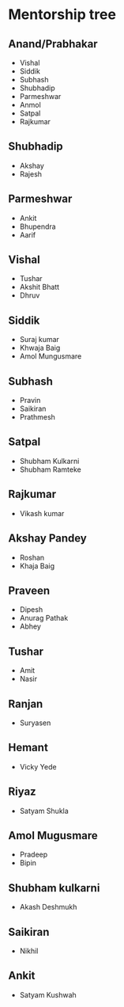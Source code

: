 # Mentorship tree

## Anand/Prabhakar
- Vishal
- Siddik
- Subhash
- Shubhadip
- Parmeshwar
- Anmol
- Satpal
- Rajkumar

## Shubhadip
- Akshay 
- Rajesh

## Parmeshwar
- Ankit
- Bhupendra
- Aarif

## Vishal
- Tushar
- Akshit Bhatt
- Dhruv

## Siddik
- Suraj kumar
- Khwaja Baig
- Amol Mungusmare

## Subhash
- Pravin
- Saikiran 
- Prathmesh

## Satpal
- Shubham Kulkarni
- Shubham Ramteke

## Rajkumar
- Vikash kumar

## Akshay Pandey
- Roshan
- Khaja Baig

## Praveen
- Dipesh 
- Anurag Pathak
- Abhey

## Tushar
- Amit 
- Nasir

## Ranjan
- Suryasen

## Hemant
- Vicky Yede

## Riyaz
- Satyam Shukla

## Amol Mugusmare
- Pradeep 
- Bipin

## Shubham kulkarni
- Akash Deshmukh

## Saikiran 
- Nikhil 

## Ankit
- Satyam Kushwah



